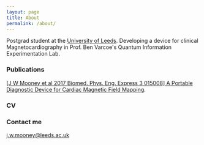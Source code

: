 ```yaml
---
layout: page
title: About
permalink: /about/
---
```


Postgrad student at the
<a href="https://www.physics.leeds.ac.uk/people.html ">University of Leeds</a>.
Developing a device for clinical Magnetocardiography in Prof. Ben Varcoe's Quantum Information Experimentation Lab.

### Publications
<a href="http://iopscience.iop.org/article/10.1088/2057-1976/3/1/015008">[J W Mooney et al 2017 Biomed. Phys. Eng. Express 3 015008] A Portable Diagnostic Device for Cardiac Magnetic Field Mapping</a>.

### CV

### Contact me

[j.w.mooney@leeds.ac.uk](mailto:j.w.mooney@leeds.ac.uk)
